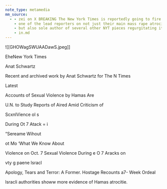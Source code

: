 ```yaml
---
note_type: metamedia
mm_source:
  - - zei on X BREAKING The New York Times is reportedly going to fire Anat Schwartz
    - one of the lead reporters on not just their main mass rape atrocity propaganda hoax
    - but also sole author of several other NYT pieces regurgitating it
    - in.md
---
```


![[GHOWagSWUAADawS.jpeg]]

EheNew York Times

Anat Schwartz

Recent and archived work by Anat Schwartz for The N
Times

Latest

Accounts of Sexual
Violence by Hamas Are

U.N. to Study Reports of Aired Amid Criticism of

ScxnlVience ol s

During Ot 7 Atack = i

“Sereame Wihout

ot Mo ‘What We Know About

Violence on Oct. 7 Sexual Violence During
e O 7 Aracks on

vty g paene lsracl

Apology, Tears and
Terror: A Former.
Hostage Recounts a7-
Week Ordeal

lsracli authorities showw
more evidence of Hamas
atrocitie.


